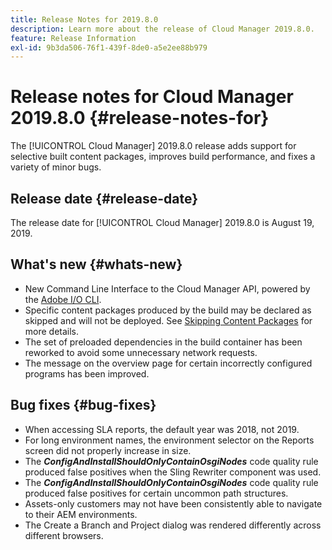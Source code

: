 ```yaml
---
title: Release Notes for 2019.8.0
description: Learn more about the release of Cloud Manager 2019.8.0.
feature: Release Information
exl-id: 9b3da506-76f1-439f-8de0-a5e2ee88b979
---
```

# Release notes for Cloud Manager 2019.8.0 {#release-notes-for}

The [!UICONTROL Cloud Manager] 2019.8.0 release adds support for selective built content packages, improves build performance, and fixes a variety of minor bugs.

## Release date {#release-date}

The release date for [!UICONTROL Cloud Manager] 2019.8.0 is August 19, 2019.

## What's new {#whats-new}

* New Command Line Interface to the Cloud Manager API, powered by the [Adobe I/O CLI](https://github.com/adobe/aio-cli-plugin-cloudmanager).
* Specific content packages produced by the build may be declared as skipped and will not be deployed. See [Skipping Content Packages](/help/getting-started/project-setup.md#skipping-content-packages) for more details.
* The set of preloaded dependencies in the build container has been reworked to avoid some unnecessary network requests.
* The message on the overview page for certain incorrectly configured programs has been improved.

## Bug fixes {#bug-fixes}

* When accessing SLA reports, the default year was 2018, not 2019.
* For long environment names, the environment selector on the Reports screen did not properly increase in size.
* The ***ConfigAndInstallShouldOnlyContainOsgiNodes*** code quality rule produced false positives when the Sling Rewriter component was used.
* The ***ConfigAndInstallShouldOnlyContainOsgiNodes*** code quality rule produced false positives for certain uncommon path structures.
* Assets-only customers may not have been consistently able to navigate to their AEM environments.
* The Create a Branch and Project dialog was rendered differently across different browsers.
